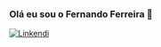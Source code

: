 ### Olá eu sou o Fernando Ferreira 🙋
[![Linkendi](https://img.shields.io/badge/LinkedIn-0077B5?style=for-the-badge&logo=linkedin&logoColor=white)](https://www.linkedin.com/in/fernandoferreira2506762/)

